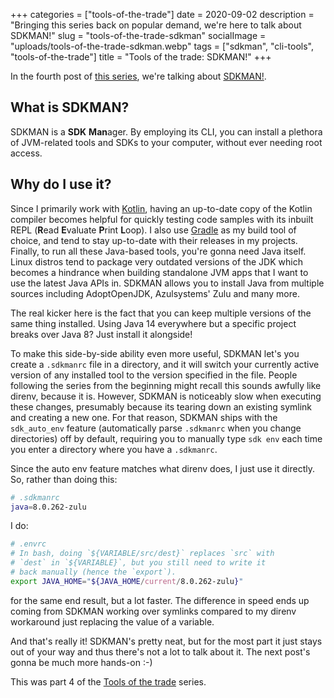 +++
categories = ["tools-of-the-trade"]
date = 2020-09-02
description = "Bringing this series back on popular demand, we're here to talk about SDKMAN!"
slug = "tools-of-the-trade-sdkman"
socialImage = "uploads/tools-of-the-trade-sdkman.webp"
tags = ["sdkman", "cli-tools", "tools-of-the-trade"]
title = "Tools of the trade: SDKMAN!"
+++

In the fourth post of [this series](/categories/tools-of-the-trade/), we're talking about [SDKMAN!](https://sdkman.io).

## What is SDKMAN?

SDKMAN is a **SDK** **Man**ager. By employing its CLI, you can install a plethora of JVM-related tools and SDKs to your computer, without ever needing root access.

## Why do I use it?

Since I primarily work with [Kotlin](https://kotlinlang.org/), having an up-to-date copy of the Kotlin compiler becomes helpful for quickly testing code samples with its inbuilt REPL (**R**ead **E**valuate **P**rint **L**oop). I also use [Gradle](https://gradle.org) as my build tool of choice, and tend to stay up-to-date with their releases in my projects. Finally, to run all these Java-based tools, you're gonna need Java itself. Linux distros tend to package very outdated versions of the JDK which becomes a hindrance when building standalone JVM apps that I want to use the latest Java APIs in. SDKMAN allows you to install Java from multiple sources including AdoptOpenJDK, Azulsystems' Zulu and many more.

The real kicker here is the fact that you can keep multiple versions of the same thing installed. Using Java 14 everywhere but a specific project breaks over Java 8? Just install it alongside!

To make this side-by-side ability even more useful, SDKMAN let's you create a `.sdkmanrc` file in a directory, and it will switch your currently active version of any installed tool to the version specified in the file. People following the series from the beginning might recall this sounds awfully like direnv, because it is. However, SDKMAN is noticeably slow when executing these changes, presumably because its tearing down an existing symlink and creating a new one. For that reason, SDKMAN ships with the `sdk_auto_env` feature (automatically parse `.sdkmanrc` when you change directories) off by default, requiring you to manually type `sdk env` each time you enter a directory where you have a `.sdkmanrc`.

Since the auto env feature matches what direnv does, I just use it directly. So, rather than doing this:

```bash
# .sdkmanrc
java=8.0.262-zulu
```

I do:

```bash
# .envrc
# In bash, doing `${VARIABLE/src/dest}` replaces `src` with
# `dest` in `${VARIABLE}`, but you still need to write it
# back manually (hence the `export`).
export JAVA_HOME="${JAVA_HOME/current/8.0.262-zulu}"
```

for the same end result, but a lot faster. The difference in speed ends up coming from SDKMAN working over symlinks compared to my direnv workaround just replacing the value of a variable.

And that's really it! SDKMAN's pretty neat, but for the most part it just stays out of your way and thus there's not a lot to talk about it. The next post's gonna be much more hands-on :-)

This was part 4 of the [Tools of the trade](/categories/tools-of-the-trade/) series.
